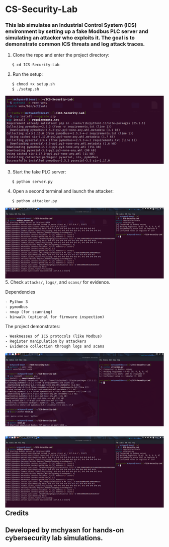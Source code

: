 # CS-Security-Lab

### This lab simulates an Industrial Control System (ICS) environment by setting up a fake Modbus PLC server and simulating an attacker who exploits it. The goal is to demonstrate common ICS threats and log attack traces.

1. Clone the repo and enter the project directory:
```
   $ cd ICS-Security-Lab
```

2. Run the setup:
```
   $ chmod +x setup.sh
   $ ./setup.sh
```
![ICS Security Analysis](https://raw.githubusercontent.com/mchyasn/cyber-Projs-beginner-to-advanced/main/IntermediateProjects/ICS-Security-Lab/screenshots/0.png)

3. Start the fake PLC server:
```
   $ python server.py
```
4. Open a second terminal and launch the attacker:
```
   $ python attacker.py
```
![ICS Security Analysis](https://raw.githubusercontent.com/mchyasn/cyber-Projs-beginner-to-advanced/main/IntermediateProjects/ICS-Security-Lab/screenshots/3.png)
5. Check `attacks/`, `logs/`, and `scans/` for evidence.

Dependencies
```
- Python 3
- pymodbus
- nmap (for scanning)
- binwalk (optional for firmware inspection)
```

The project demonstrates:
```
- Weaknesses of ICS protocols (like Modbus)
- Register manipulation by attackers
- Evidence collection through logs and scans
```
![ICS Security Analysis](https://raw.githubusercontent.com/mchyasn/cyber-Projs-beginner-to-advanced/main/IntermediateProjects/ICS-Security-Lab/screenshots/2.png)

![ICS Security Analysis](https://raw.githubusercontent.com/mchyasn/cyber-Projs-beginner-to-advanced/main/IntermediateProjects/ICS-Security-Lab/screenshots/3.png)
Credits
-------

## Developed by mchyasn for hands-on cybersecurity lab simulations.
